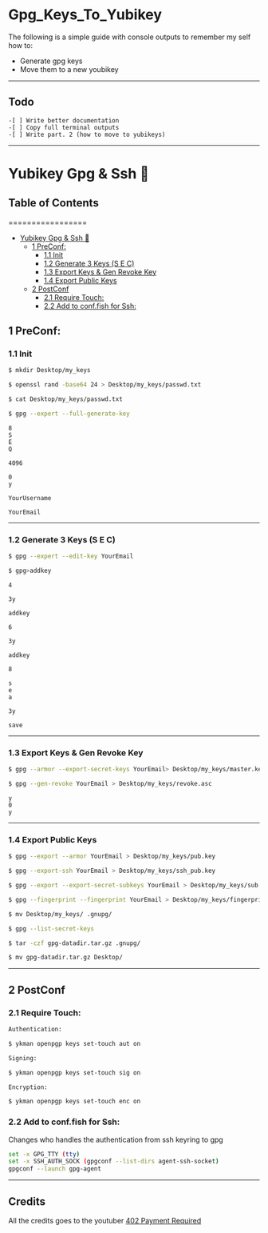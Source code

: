 # Gpg_Keys_To_Yubikey

The following is a simple guide with console outputs to remember my self how to:
- Generate gpg keys
- Move them to a new youbikey 
---

## Todo

```
-[ ] Write better documentation
-[ ] Copy full terminal outputs
-[ ] Write part. 2 (how to move to yubikeys)
```
---


# Yubikey Gpg & Ssh 🔑

## Table of Contents
=================

* [Yubikey Gpg &amp; Ssh <g-emoji class="g-emoji" alias="key" fallback-src="https://github.githubassets.com/images/icons/emoji/unicode/1f511.png">🔑</g-emoji>](#yubikey-gpg--ssh-)
   * [1 PreConf:](#1-preconf)
      * [1.1 Init](#11-init)
      * [1.2 Generate 3 Keys (S E C)](#12-generate-3-keys-s-e-c)
      * [1.3 Export Keys &amp; Gen Revoke Key](#13-export-keys--gen-revoke-key)
      * [1.4 Export Public Keys](#14-export-public-keys)
   * [2 PostConf](#2-postconf)
      * [2.1 Require Touch:](#21-require-touch)
      * [2.2 Add to conf.fish for Ssh:](#22-add-to-conffish-for-ssh)

<!-- Created by https://github.com/ekalinin/github-markdown-toc -->
## 1 PreConf:

### 1.1 Init

```bash
$ mkdir Desktop/my_keys

$ openssl rand -base64 24 > Desktop/my_keys/passwd.txt

$ cat Desktop/my_keys/passwd.txt

$ gpg --expert --full-generate-key
```

```input
8
S
E
Q

4096

0
y

YourUsername

YourEmail
```

---

### 1.2 Generate 3 Keys (S E C)

```bash
$ gpg --expert --edit-key YourEmail

$ gpg>addkey
```

```input
4

3y

addkey

6

3y

addkey 

8

s
e
a

3y

save
```

---

### 1.3 Export Keys & Gen Revoke Key

```bash
$ gpg --armor --export-secret-keys YourEmail> Desktop/my_keys/master.key

$ gpg --gen-revoke YourEmail > Desktop/my_keys/revoke.asc
```

```input
y
0
y
```

---

### 1.4 Export Public Keys

```bash
$ gpg --export --armor YourEmail > Desktop/my_keys/pub.key

$ gpg --export-ssh YourEmail > Desktop/my_keys/ssh_pub.key

$ gpg --export --export-secret-subkeys YourEmail > Desktop/my_keys/sub.key

$ gpg --fingerprint --fingerprint YourEmail > Desktop/my_keys/fingerprint.txt
```

```bash
$ mv Desktop/my_keys/ .gnupg/

$ gpg --list-secret-keys

$ tar -czf gpg-datadir.tar.gz .gnupg/

$ mv gpg-datadir.tar.gz Desktop/
```

---

## 2 PostConf

### 2.1 Require Touch:

```bash
Authentication:

$ ykman openpgp keys set-touch aut on

Signing:

$ ykman openpgp keys set-touch sig on

Encryption:

$ ykman openpgp keys set-touch enc on
```

### 2.2 Add to conf.fish for Ssh:

Changes who handles the authentication from ssh keyring to gpg

``` bash
set -x GPG_TTY (tty)
set -x SSH_AUTH_SOCK (gpgconf --list-dirs agent-ssh-socket)
gpgconf --launch gpg-agent
```

















---
## Credits
All the credits goes to the youtuber [402 Payment Required](https://www.youtube.com/channel/UC_62FowZPxGB6ysv4mcj20A)

